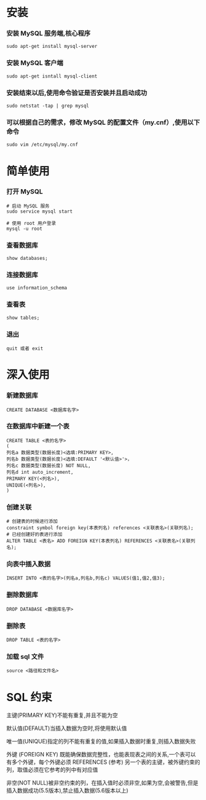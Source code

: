 # 安装

### 安装 MySQL 服务端,核心程序

`sudo apt-get install mysql-server`

### 安装 MySQL 客户端

`sudo apt-get isntall mysql-client`

### 安装结束以后,使用命令验证是否安装并且启动成功

`sudo netstat -tap | grep mysql`

### 可以根据自己的需求，修改 MySQL 的配置文件（my.cnf）,使用以下命令

`sudo vim /etc/mysql/my.cnf`

# 简单使用

### 打开 MySQL

```
# 启动 MySQL 服务
sudo service mysql start

# 使用 root 用户登录
mysql -u root
```

### 查看数据库

`show databases;`

### 连接数据库

`use information_schema`

### 查看表

`show tables;`

### 退出

`quit 或者 exit`

# 深入使用

### 新建数据库

`CREATE DATABASE <数据库名字>`

### 在数据库中新建一个表

```
CREATE TABLE <表的名字>
(
列名a 数据类型(数据长度)<选填:PRIMARY KEY>,
列名b 数据类型(数据长度)<选填:DEFAULT '<默认值>'>，
列名c 数据类型(数据长度) NOT NULL,
列名d int auto_increment,
PRIMARY KEY(<列名>),
UNIQUE(<列名>),
)
```

### 创建关联

```
# 创建表的时候进行添加
constraint symbol foreign key(本表列名) references <关联表名>(关联列名);
# 已经创建好的表进行添加
ALTER TABLE <表名> ADD FOREIGN KEY(本表列名) REFERENCES <关联表名>(关联列名); 
```

### 向表中插入数据

`INSERT INTO <表的名字>(列名a,列名b,列名c) VALUES(值1,值2,值3);`

### 删除数据库

`DROP DATABASE <数据库名字>`

### 删除表

`DROP TABLE <表的名字>`

### 加载 sql 文件

`source <路径和文件名>`

# SQL 约束

主键(PRIMARY KEY)不能有重复,并且不能为空

默认值(DEFAULT)当插入数据为空时,将使用默认值

唯一值(UNIQUE)指定的列不能有重复的值,如果插入数据时重复,则插入数据失败

外键 (FOREIGN KEY) 既能确保数据完整性，也能表现表之间的关系,一个表可以有多个外键，每个外键必须 REFERENCES (参考) 另一个表的主键，被外键约束的列，取值必须在它参考的列中有对应值

非空(NOT NULL)被非空约束的列，在插入值时必须非空,如果为空,会被警告,但是插入数据成功(5.5版本),禁止插入数据(5.6版本以上)




